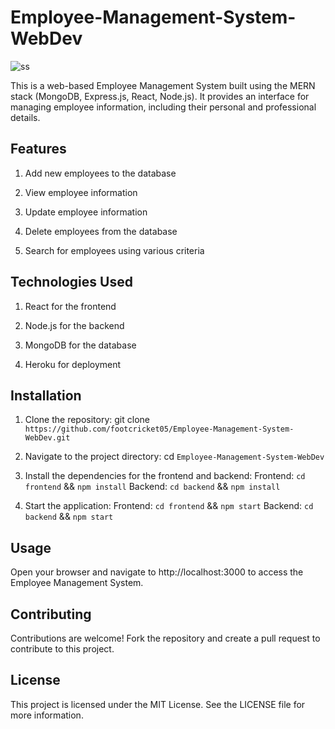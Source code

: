 # Employee-Management-System-WebDev
![ss](https://user-images.githubusercontent.com/93007427/148734593-af3aa66d-08b2-4874-9637-46ec472fe5d9.jpg)

This is a web-based Employee Management System built using the MERN stack (MongoDB, Express.js, React, Node.js). It provides an interface for managing employee information, including their personal and professional details.



## Features
1. Add new employees to the database

2. View employee information

3. Update employee information

4. Delete employees from the database

5. Search for employees using various criteria



## Technologies Used
1. React for the frontend

2. Node.js for the backend

3. MongoDB for the database

4. Heroku for deployment



## Installation
1. Clone the repository: git clone `https://github.com/footcricket05/Employee-Management-System-WebDev.git`

2. Navigate to the project directory: cd `Employee-Management-System-WebDev`

3. Install the dependencies for the frontend and backend:
        Frontend: `cd frontend` && `npm install`
        Backend: `cd backend` && `npm install`
        
4. Start the application:
        Frontend: `cd frontend` && `npm start`
        Backend: `cd backend` && `npm start`



## Usage
Open your browser and navigate to http://localhost:3000 to access the Employee Management System.



## Contributing
Contributions are welcome! Fork the repository and create a pull request to contribute to this project.



## License
This project is licensed under the MIT License. See the LICENSE file for more information.

